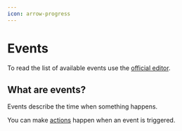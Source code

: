 ```yaml
---
icon: arrow-progress
---
```


# Events

To read the list of available events use the [official editor](../../../beginners/files-editor.md).

## What are events?

Events describe the time when something happens.

You can make [actions](../actions/) happen when an event is triggered.
